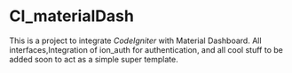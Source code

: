# CI_materialDash
This is a project to integrate _CodeIgniter_ with Material Dashboard. 
All interfaces,Integration of ion_auth for authentication, and all cool stuff to be added soon to act as a simple super template.
